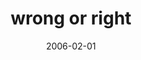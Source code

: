 ---
layout: base.njk
title : 'wrong or right' 
view_title : 'wrong or right' 
year : '2006' 
date : '2006-02-01' 
img_file : '/drawing/wrongorright.png' 
html_file : 'wrongorright' 
next_html : 'itistimetogo.html' 
year_order : '32' 
permalink : "title/{{html_file}}.html"
---